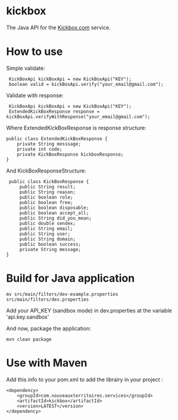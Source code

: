 # kickbox

The Java API for the <a href="https://docs.kickbox.com/docs/using-the-api">Kickbox.com</a> service.

# How to use

Simple validate:

```
 KickBoxApi kickBoxApi = new KickBoxApi("KEY");
 boolean valid = kickBoxApi.verify("your_email@gmail.com");
```

Validate with response:

```
 KickBoxApi kickBoxApi = new KickBoxApi("KEY");
 ExtendedKickBoxResponse response = kickBoxApi.verifyWithResponse("your_email@gmail.com");
```
Where ExtendedKickBoxResponse is response structure:
 
```
public class ExtendedKickBoxResponse {
	private String messsage;
	private int code;
	private KickBoxResponse kickboxResponse;
}
```
And KickBoxResponseStructure:

```
 public class KickBoxResponse {
     public String result;
     public String reason;
     public boolean role;
     public boolean free;
     public boolean disposable;
     public boolean accept_all;
     public String did_you_mean;
     public double sendex;
     public String email;
     public String user;
     public String domain;
     public boolean success;
     private String message;
}
```

# Build for Java application

```
mv src/main/filters/dev-example.properties src/main/filters/dev.properties
```
Add your API_KEY (sandbox mode) in dev.properties at the variable 'api.key.sandbox'

And now, package the application:

 ```
 mvn clean package
 ```

# Use with Maven

Add this info to your pom.xml to add the librairy in your project :

```
<dependency>
	<groupId>com.nouveauxterritoires.services</groupId>
  	<artifactId>kickbox</artifactId>
  	<version>LATEST</version>
</dependency> 
```
